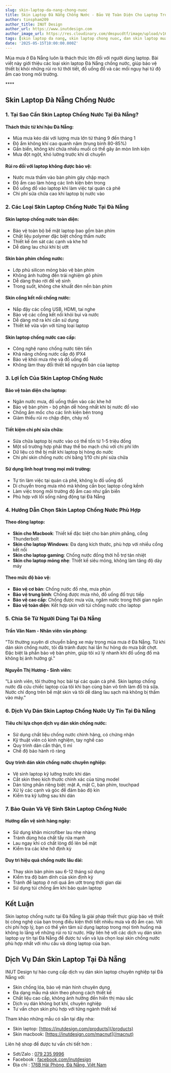 ```yaml
---
slug: skin-laptop-da-nang-chong-nuoc
title: Skin Laptop Đà Nẵng Chống Nước - Bảo Vệ Toàn Diện Cho Laptop Trong Mùa Mưa
author: tinspham209
author_title: INUT Design
author_url: https://www.inutdesign.com
author_image_url: https://res.cloudinary.com/dmspucdtf/image/upload/v1663647671/inut/292635797_197003529328579_4330060878795101093_n_bjzhby.jpg
tags: [skin laptop da nang, skin laptop chong nuoc, dan skin laptop mua mua, bao ve laptop da nang]
date: '2025-05-15T10:00:00.000Z'
---
```


Mùa mưa ở Đà Nẵng luôn là thách thức lớn đối với người dùng laptop. Bài viết này giới thiệu các loại skin laptop Đà Nẵng chống nước, giúp bảo vệ thiết bị khỏi những rủi ro từ thời tiết, đồ uống đổ và các mối nguy hại từ độ ẩm cao trong môi trường.

<!-- truncate-->****

<!-- ## Table of contents -->

## Skin Laptop Đà Nẵng Chống Nước

### 1. Tại Sao Cần Skin Laptop Chống Nước Tại Đà Nẵng?

#### Thách thức từ khí hậu Đà Nẵng:
- Mùa mưa kéo dài với lượng mưa lớn từ tháng 9 đến tháng 1
- Độ ẩm không khí cao quanh năm (trung bình 80-85%)
- Gần biển, không khí chứa nhiều muối có thể gây ăn mòn linh kiện
- Mưa đột ngột, khó lường trước khi di chuyển

#### Rủi ro đối với laptop không được bảo vệ:
- Nước mưa thấm vào bàn phím gây chập mạch
- Độ ẩm cao làm hỏng các linh kiện bên trong
- Đồ uống đổ vào laptop khi làm việc tại quán cà phê
- Chi phí sửa chữa cao khi laptop bị nước vào

### 2. Các Loại Skin Laptop Chống Nước Tại Đà Nẵng

#### Skin laptop chống nước toàn diện:
- Bảo vệ toàn bộ bề mặt laptop bao gồm bàn phím
- Chất liệu polymer đặc biệt chống thấm nước
- Thiết kế ôm sát các cạnh và khe hở
- Dễ dàng lau chùi khi bị ướt

#### Skin bàn phím chống nước:
- Lớp phủ silicon mỏng bảo vệ bàn phím
- Không ảnh hưởng đến trải nghiệm gõ phím
- Dễ dàng tháo rời để vệ sinh
- Trong suốt, không che khuất đèn nền bàn phím

#### Skin cổng kết nối chống nước:
- Nắp đậy các cổng USB, HDMI, tai nghe
- Bảo vệ các cổng kết nối khỏi bụi và nước
- Dễ dàng mở ra khi cần sử dụng
- Thiết kế vừa vặn với từng loại laptop

#### Skin laptop chống nước cao cấp:
- Công nghệ nano chống nước tiên tiến
- Khả năng chống nước cấp độ IPX4
- Bảo vệ khỏi mưa nhẹ và đồ uống đổ
- Không làm thay đổi thiết kế nguyên bản của laptop

### 3. Lợi Ích Của Skin Laptop Chống Nước

#### Bảo vệ toàn diện cho laptop:
- Ngăn nước mưa, đồ uống thấm vào các khe hở
- Bảo vệ bàn phím - bộ phận dễ hỏng nhất khi bị nước đổ vào
- Chống ẩm mốc cho các linh kiện bên trong
- Giảm thiểu rủi ro chập điện, cháy nổ

#### Tiết kiệm chi phí sửa chữa:
- Sửa chữa laptop bị nước vào có thể tốn từ 1-5 triệu đồng
- Một số trường hợp phải thay thế bo mạch chủ với chi phí lớn
- Dữ liệu có thể bị mất khi laptop bị hỏng do nước
- Chi phí skin chống nước chỉ bằng 1/10 chi phí sửa chữa

#### Sử dụng linh hoạt trong mọi môi trường:
- Tự tin làm việc tại quán cà phê, không lo đồ uống đổ
- Di chuyển trong mưa nhỏ mà không cần bọc laptop cồng kềnh
- Làm việc trong môi trường độ ẩm cao như gần biển
- Phù hợp với lối sống năng động tại Đà Nẵng

### 4. Hướng Dẫn Chọn Skin Laptop Chống Nước Phù Hợp

#### Theo dòng laptop:
- **Skin cho Macbook**: Thiết kế đặc biệt cho bàn phím phẳng, cổng Thunderbolt
- **Skin cho laptop Windows**: Đa dạng kích thước, phù hợp với nhiều cổng kết nối
- **Skin cho laptop gaming**: Chống nước đồng thời hỗ trợ tản nhiệt
- **Skin cho laptop mỏng nhẹ**: Thiết kế siêu mỏng, không làm tăng độ dày máy

#### Theo mức độ bảo vệ:
- **Bảo vệ cơ bản**: Chống nước đổ nhẹ, mưa phùn
- **Bảo vệ trung bình**: Chống được mưa nhỏ, đồ uống đổ trực tiếp
- **Bảo vệ cao cấp**: Chống được mưa vừa, ngâm nước trong thời gian ngắn
- **Bảo vệ toàn diện**: Kết hợp skin với túi chống nước cho laptop

### 5. Chia Sẻ Từ Người Dùng Tại Đà Nẵng

#### Trần Văn Nam - Nhân viên văn phòng:
"Tôi thường xuyên di chuyển bằng xe máy trong mùa mưa ở Đà Nẵng. Từ khi dán skin chống nước, tôi đã tránh được hai lần hư hỏng do mưa bất chợt. Đặc biệt là phần bảo vệ bàn phím, giúp tôi xử lý nhanh khi đồ uống đổ mà không bị ảnh hưởng gì."

#### Nguyễn Thị Hương - Sinh viên:
"Là sinh viên, tôi thường học bài tại các quán cà phê. Skin laptop chống nước đã cứu chiếc laptop của tôi khi bạn cùng bàn vô tình làm đổ trà sữa. Nước chỉ đọng trên bề mặt skin và tôi dễ dàng lau sạch mà không bị thấm vào máy."

### 6. Dịch Vụ Dán Skin Laptop Chống Nước Uy Tín Tại Đà Nẵng

#### Tiêu chí lựa chọn dịch vụ dán skin chống nước:
- Sử dụng chất liệu chống nước chính hãng, có chứng nhận
- Kỹ thuật viên có kinh nghiệm, tay nghề cao
- Quy trình dán cẩn thận, tỉ mỉ
- Chế độ bảo hành rõ ràng

#### Quy trình dán skin chống nước chuyên nghiệp:
- Vệ sinh laptop kỹ lưỡng trước khi dán
- Cắt skin theo kích thước chính xác của từng model
- Dán từng phần riêng biệt: mặt A, mặt C, bàn phím, touchpad
- Xử lý các cạnh và góc để đảm bảo độ kín
- Kiểm tra kỹ lưỡng sau khi dán

### 7. Bảo Quản Và Vệ Sinh Skin Laptop Chống Nước

#### Hướng dẫn vệ sinh hàng ngày:
- Sử dụng khăn microfiber lau nhẹ nhàng
- Tránh dùng hóa chất tẩy rửa mạnh
- Lau ngay khi có chất lỏng đổ lên bề mặt
- Kiểm tra các khe hở định kỳ

#### Duy trì hiệu quả chống nước lâu dài:
- Thay skin bàn phím sau 6-12 tháng sử dụng
- Kiểm tra độ bám dính của skin định kỳ
- Tránh để laptop ở nơi quá ẩm ướt trong thời gian dài
- Sử dụng túi chống ẩm khi bảo quản laptop

## Kết Luận

Skin laptop chống nước tại Đà Nẵng là giải pháp thiết thực giúp bảo vệ thiết bị công nghệ của bạn trong điều kiện thời tiết nhiều mưa và độ ẩm cao. Với chi phí hợp lý, bạn có thể yên tâm sử dụng laptop trong mọi tình huống mà không lo lắng về những rủi ro từ nước. Hãy liên hệ với các dịch vụ dán skin laptop uy tín tại Đà Nẵng để được tư vấn và lựa chọn loại skin chống nước phù hợp nhất với nhu cầu và dòng laptop của bạn.

## Dịch Vụ Dán Skin Laptop Tại Đà Nẵng

INUT Design tự hào cung cấp dịch vụ dán skin laptop chuyên nghiệp tại Đà Nẵng với:
- Skin chống lóa, bảo vệ màn hình chuyên dụng
- Đa dạng mẫu mã skin theo phong cách thiết kế
- Chất liệu cao cấp, không ảnh hưởng đến hiển thị màu sắc
- Dịch vụ dán không bọt khí, chuyên nghiệp
- Tư vấn chọn skin phù hợp với từng ngành thiết kế

Tham khảo những mẫu có sẵn tại đây nha:
- Skin laptop: [https://inutdesign.com/products](/products)
- Skin macbook: [https://inutdesign.com/macnut](/macnut)

Liên hệ shop để được tư vấn chi tiết hơn :
- Sdt/Zalo : [079 235 9996](tel:0792359996)
- Facebook : [facebook.com/inutdesign](https://www.facebook.com/inutdesign)
- Địa chỉ : [176B Hải Phòng, Đà Nẵng, Việt Nam](https://maps.app.goo.gl/SRm8YB4fy8VfWmb39)